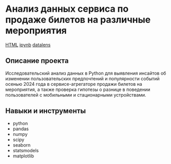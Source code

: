 # Анализ данных сервиса по продаже билетов на различные мероприятия

[HTML](#) [ipynb](#) [datalens](https://datalens.yandex/rcgsaop124rid)

## Описание проекта

Исследовательский анализ данных в Python для выявления инсайтов об изменении пользовательских предпочтений и популярности событий осенью 2024 года в сервисе-агрегаторе продажи билетов на мероприятия, а также проверка гипотезы о разнице в поведении пользователей с мобильными и стационарными устройствами.

## Навыки и инструменты

- python  
- pandas  
- numpy  
- scipy  
- seaborn
- statsmodels
- matplotlib
